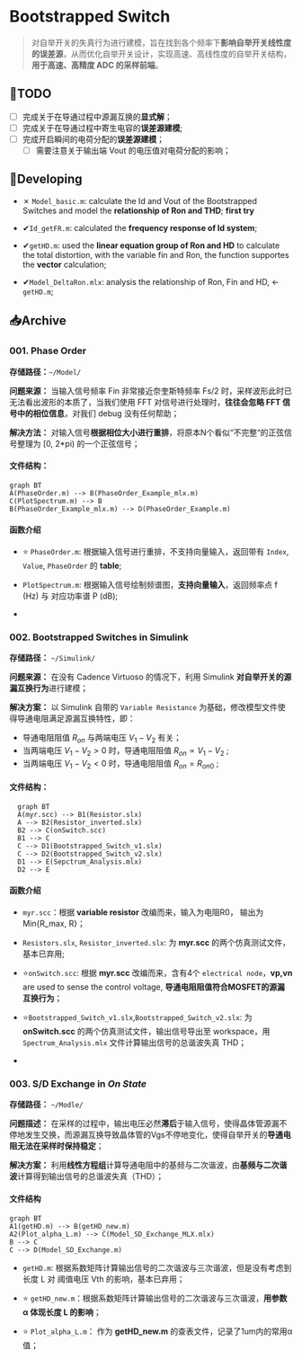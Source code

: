 # Bootstrapped Switch

> 对自举开关的失真行为进行建模，旨在找到各个频率下**影响自举开关线性度的误差源**，从而优化自举开关设计，实现高速、高线性度的自举开关结构，**用于高速、高精度 ADC 的采样前端**。

## :pushpin:TODO
- [ ] 完成关于在导通过程中源漏互换的**显式解**；
- [ ] 完成关于在导通过程中寄生电容的**误差源建模**;
- [ ] 完成开启瞬间的电荷分配的**误差源建模**；
  - [ ] 需要注意关于输出端 Vout 的电压值对电荷分配的影响；

## :wrench:Developing



- ✗ `Model_basic.m`: calculate the Id and Vout of the Bootstrapped Switches and model the **relationship of Ron and THD**; **first try**


- ✔︎`Id_getFR.m`: calculated the **frequency response of Id system**;

- ✔︎`getHD.m`: used the **linear equation group of Ron and HD** to calculate the  total distortion, with the variable fin and Ron, the function supportes the **vector** calculation;

- ✔︎`Model_DeltaRon.mlx`: analysis the relationship of Ron, Fin and HD, <- `getHD.m`;

  

## :inbox_tray:Archive

### 001. Phase Order

**存储路径：**`~/Model/`

**问题来源：** 当输入信号频率 Fin 非常接近奈奎斯特频率 Fs/2 时，采样波形此时已无法看出波形的本质了，当我们使用 FFT 对信号进行处理时，**往往会忽略 FFT 信号中的相位信息**，对我们 debug 没有任何帮助；

**解决方法：** 对输入信号**根据相位大小进行重排**，将原本N个看似“不完整“的正弦信号整理为 [0, 2*pi) 的一个正弦信号；

#### 文件结构：

```mermaid
graph BT
A(PhaseOrder.m) --> B(PhaseOrder_Example_mlx.m)
C(PlotSpectrum.m) --> B
B(PhaseOrder_Example_mlx.m) --> D(PhaseOrder_Example.m)

```
#### 函数介绍

- :star: `PhaseOrder.m`: 根据输入信号进行重排，不支持向量输入，返回带有 `Index`, `Value`, `PhaseOrder` 的 **table**;
  
- `PlotSpectrum.m`: 根据输入信号绘制频谱图，**支持向量输入**，返回频率点 f (Hz) 与 对应功率谱 P (dB);
  
- 

### 002. Bootstrapped Switches in  Simulink

**存储路径：** `~/Simulink/`

**问题来源：** 在没有 Cadence Virtuoso 的情况下，利用 Simulink **对自举开关的源漏互换行为**进行建模；

**解决方案：** 以 Simulink 自带的 `Variable Resistance` 为基础，修改模型文件使得导通电阻满足源漏互换特性，即：

- 导通电阻阻值 $R_{on}$ 与两端电压 $V_1 - V_2$ 有关；
- 当两端电压 $V_1 - V_2 > 0$ 时，导通电阻阻值 $R_{on} \propto V_1 - V_2$ ; 
- 当两端电压 $V_1 - V_2 < 0$ 时，导通电阻阻值 $R_{on} = R_{on0}$ ; 

#### 文件结构：

```mermaid
  graph BT
  A(myr.scc) --> B1(Resistor.slx)
  A --> B2(Resistor_inverted.slx)
  B2 --> C(onSwitch.scc)
  B1 --> C
  C --> D1(Bootstrapped_Switch_v1.slx)
  C --> D2(Bootstrapped_Switch_v2.slx)
  D1 --> E(Sepctrum_Analysis.mlx)
  D2 --> E
```

#### 函数介绍
- `myr.scc`：根据 **variable resistor** 改编而来，输入为电阻R0， 输出为Min{R_max, R}；

- `Resistors.slx`, `Resistor_inverted.slx`: 为 **myr.scc** 的两个仿真测试文件，基本已弃用;

- :star:`onSwitch.scc`: 根据 **myr.scc** 改编而来，含有4个 `electrical node`，**vp,vn** are used to sense the control voltage, **导通电阻阻值符合MOSFET的源漏互换行为**；

- :star:`Bootstrapped_Switch_v1.slx`,`Bootstrapped_Switch_v2.slx`: 为 **onSwitch.scc** 的两个仿真测试文件，输出信号导出至 workspace，用 `Spectrum_Analysis.mlx` 文件计算输出信号的总谐波失真 THD；

-

### 003. S/D Exchange in *On State*

**存储路径：** `~/Modle/`

**问题描述：** 在采样的过程中，输出电压必然**滞后**于输入信号，使得晶体管源漏不停地发生交换，而源漏互换导致晶体管的Vgs不停地变化，使得自举开关的**导通电阻无法在采样时保持稳定**；

**解决方案：** 利用**线性方程组**计算导通电阻中的基频与二次谐波，由**基频与二次谐波**计算得到输出信号的总谐波失真（THD）；

#### 文件结构

```mermaid
graph BT
A1(getHD.m) --> B(getHD_new.m)
A2(Plot_alpha_L.m) --> C(Model_SD_Exchange_MLX.mlx)
B --> C
C --> D(Model_SD_Exchange.m)

```

- `getHD.m`: 根据系数矩阵计算输出信号的二次谐波与三次谐波，但是没有考虑到长度 L 对 阈值电压 Vth 的影响，基本已弃用；

- :star: `getHD_new.m`：根据系数矩阵计算输出信号的二次谐波与三次谐波，**用参数 α 体现长度 L 的影响**；
  
- :star: `Plot_alpha_L.m`： 作为 **getHD_new.m** 的查表文件，记录了1um内的常用α值；
